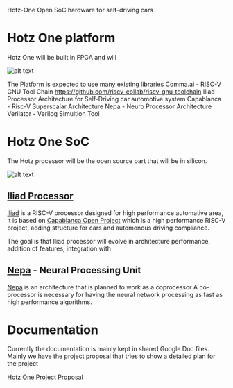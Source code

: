 Hotz-One
Open SoC hardware for self-driving cars

# Hotz One platform

Hotz One will be built in FPGA and will 

![alt text](https://github.com/varaujokilby/Hotz-One/blob/main/docs/Kilby_Platform.png?raw=true)

The Platform is expected to use many existing libraries
Comma.ai - 
RISC-V GNU Tool Chain https://github.com/riscv-collab/riscv-gnu-toolchain
Iliad - Processor Architecture for Self-Driving car automotive system
Capablanca - Risc-V Superscalar Architecture
Nepa - Neuro Processor Architecture
Verilator - Verilog Simultion Tool

# Hotz One SoC

The Hotz processor will be the open source part that will be in silicon.

![alt text](https://github.com/varaujokilby/Hotz-One/blob/main/docs/Hotz_One_SoC.png?raw=true)


## [Iliad Processor](https://github.com/varaujokilby/Iliad)

[Iliad](https://github.com/varaujokilby/Iliad) is a RISC-V processor designed for high performance automative area, it is based on [Capablanca Open Project](https://github.com/varaujokilby/Capablanca) which is a high performance RISC-V project, adding structure for cars and automonous driving compliance.

The goal is that Iliad processor will evolve in architecture performance, addition of features, integration with 


## [Nepa](https://github.com/varaujokilby/Nepa) - Neural Processing Unit

[Nepa](https://github.com/varaujokilby/Nepa) is an architecture that is planned to work as a coprocessor 
A co-processor is necessary for having the neural network processing as fast as high performance algorithms.


# Documentation

Currently the documentation is mainly kept in shared Google Doc files.
Mainly we have the project proposal that tries to show a detailed plan for the project

[Hotz One Project Proposal](https://docs.google.com/document/d/11o8IH53K5V8v7yE77SNQB3XH1JJ74YyM2ENITrky0IQ/edit?usp=sharing)



